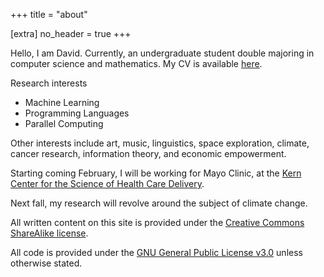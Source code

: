 +++
title = "about"

[extra]
no_header = true
+++

Hello, I am David. Currently, an undergraduate student double majoring in
computer science and mathematics. My CV is available [here](cv.pdf).

Research interests

- Machine Learning
- Programming Languages
- Parallel Computing

Other interests include art, music, linguistics, space exploration, climate,
cancer research, information theory, and economic empowerment.

Starting coming February, I will be working for Mayo Clinic, at the
[Kern Center for the Science of Health Care Delivery](https://www.mayo.edu/research/centers-programs/robert-d-patricia-e-kern-center-science-health-care-delivery/about).

Next fall, my research will revolve around the subject of climate change.

All written content on this site is provided under the
[Creative Commons ShareAlike license](https://creativecommons.org/licenses/by-sa/2.5/).

All code is provided under the
[GNU General Public License v3.0](https://www.gnu.org/licenses/gpl-3.0.en.html)
unless otherwise stated.
